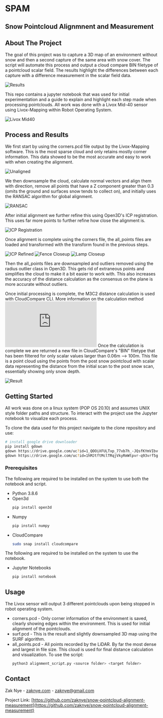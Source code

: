 # SPAM
## Snow Pointcloud Alignmnent and Measurement

<!-- ABOUT THE PROJECT -->
## About The Project
The goal of this project was to capture a 3D map of an environment without snow and then a second capture of the same area with snow cover. The script will automate this process and output a cloud compare BIN filetype of a pointcloud scalar field. The results highlight the differences between each capture with a difference measurement in the scalar field data.

![Results](https://github.com/zaknye/snow-pointcloud-alignment-measurement/blob/main/images/result.png?raw=true)

This repo contains a jupyter notebook that was used for initial experimentation and a guide to explain and highlight each step made when processing pointclouds. All work was done with a Livox Mid-40 sensor using Livox-Mapping within Robot Operating System.

![Livox Mid40](https://github.com/zaknye/snow-pointcloud-alignment-measurement/blob/main/images/livox_mid40.jpg?raw=true)

<!-- Process and Results -->
## Process and Results

We first start by using the corners.pcd file output by the Livox-Mapping software. This is the most sparse cloud and only retains mostly corner information. This data showed to be the most accurate and easy to work with when creating the alignment.

![Unaligned](https://github.com/zaknye/snow-pointcloud-alignment-measurement/blob/main/images/unaligned.png?raw=true)

We then downsample the cloud, calculate normal vectors and align them with direction, remove all points that have a Z component greater than 0.3 (omits the ground and surfaces snow tends to collect on), and initially uses the RANSAC algorithm for global alignment.

![RANSAC](https://github.com/zaknye/snow-pointcloud-alignment-measurement/blob/main/images/RANSAC-result.png?raw=true)

After initial alignment we further refine this using Open3D's ICP registration. This uses far more points to further refine how close the alignment is.

![ICP Registration](https://github.com/zaknye/snow-pointcloud-alignment-measurement/blob/main/images/ICP-Refined.png?raw=true)

Once alignment is complete using the corners file, the all_points files are loaded and transformed with the transform found in the previous steps.

![ICP Refined](https://github.com/zaknye/snow-pointcloud-alignment-measurement/blob/main/images/all-points-transformed.png?raw=true)
![Fence Closeup](https://github.com/zaknye/snow-pointcloud-alignment-measurement/blob/main/images/fence-closeup.png?raw=true)
![Lamp Closeup](https://github.com/zaknye/snow-pointcloud-alignment-measurement/blob/main/images/lamp-closeup.png?raw=true)

Then the all_points files are downsampled and outliers removed using the radius outlier class in Open3D. This gets rid of extraneous points and simplifies the cloud to make it a bit easier to work with. This also increases the accuracy of the distance calculation as the consensus on the plane is more accurate without outliers.

Once initial processing is complete, the M3C2 distance calculation is used with CloudCompare CLI. More information on the calculation method ![here.](https://arxiv.org/pdf/1302.1183.pdf) Once the calculation is complete we are returned a new file in CloudCompare's "BIN" filetype that has been filtered for only scalar values larger than 0.06m --> 100m. This file is a point cloud using the points from the post snow pointcloud with scalar data representing the distance from the initial scan to the post snow scan, essentially showing only snow depth.

![Result](https://github.com/zaknye/snow-pointcloud-alignment-measurement/blob/main/images/result.png?raw=true)


<!-- GETTING STARTED -->
## Getting Started

All work was done on a linux system (POP OS 20.10) and assumes UNIX style folder paths and structure. To interact with the project use the Jupyter notebook to visualize each process.

To clone the data used for this project navigate to the clone repository and use:
  ```sh
  # install google drive downloader
  pip install gdown
  gdown https://drive.google.com/uc?id=1_QOOiXFULTxp_77xb7h_-JQsfKYmVIbv
  gdown https://drive.google.com/uc?id=1hMJtftMclTRqjVkyRmWtpvr-q93vrf5g
  ```

### Prerequisites
The following are required to be installed on the system to use both the notebook and script.
* Python 3.8.6
* Open3d
  ```sh
  pip install open3d
  ```
* Numpy
  ```sh
  pip install numpy
  ```
* CloudCompare
  ```sh
  sudo snap install cloudcompare
  ```

The following are required to be installed on the system to use the notebook.

* Jupyter Notebooks
  ```sh
  pip install notebook
  ```

<!-- USAGE EXAMPLES -->
## Usage

The Livox sensor will output 3 different pointclouds upon being stopped in robot operating system.
* corners.pcd - Only corner information of the environment is saved, clearly showing edges within the environment. This is used for initial alignment of the pointclouds.
* surf.pcd - This is the result and slightly downsampled 3D map using the SURF algorithm.
* all_points.pcd - All points recorded by the LiDAR. By far the most dense and largest in file size. This cloud is used for final distance calculation and visualization.
To use the script:
  ```sh
  python3 alignment_script.py <source folder> <target folder>
  ```

<!-- CONTACT -->
## Contact

Zak Nye - [zaknye.com](https://zaknye.com) - zaknye@gmail.com

Project Link: [https://github.com/zaknye/snow-pointcloud-alignment-measurement](https://github.com/zaknye/snow-pointcloud-alignment-measurement)
